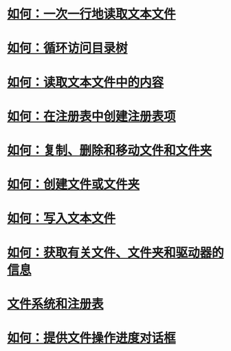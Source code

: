 # [如何：一次一行地读取文本文件](how-to-read-a-text-file-one-line-at-a-time.md)
# [如何：循环访问目录树](how-to-iterate-through-a-directory-tree.md)
# [如何：读取文本文件中的内容](how-to-read-from-a-text-file.md)
# [如何：在注册表中创建注册表项](how-to-create-a-key-in-the-registry.md)
# [如何：复制、删除和移动文件和文件夹](how-to-copy-delete-and-move-files-and-folders.md)
# [如何：创建文件或文件夹](how-to-create-a-file-or-folder.md)
# [如何：写入文本文件](how-to-write-to-a-text-file.md)
# [如何：获取有关文件、文件夹和驱动器的信息](how-to-get-information-about-files-folders-and-drives.md)
# [文件系统和注册表](file-system-and-the-registry.md)
# [如何：提供文件操作进度对话框](how-to-provide-a-progress-dialog-box-for-file-operations.md)
